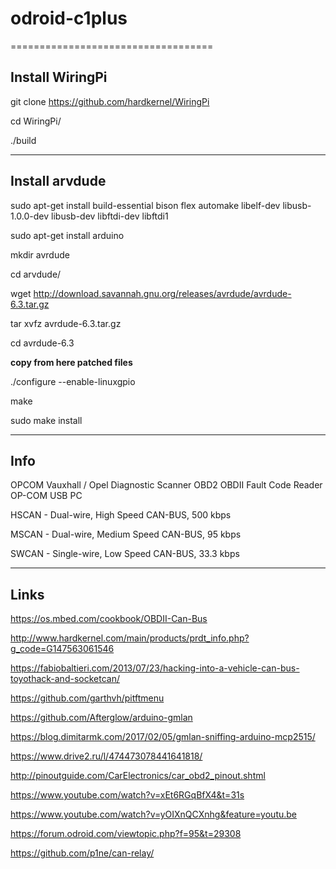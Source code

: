 # odroid-c1plus
===================================

Install WiringPi
------------------
git clone https://github.com/hardkernel/WiringPi

cd WiringPi/

./build

***
Install arvdude
---------------------

sudo apt-get install build-essential bison flex automake libelf-dev libusb-1.0.0-dev libusb-dev libftdi-dev libftdi1

sudo apt-get install arduino

mkdir avrdude

cd arvdude/

wget http://download.savannah.gnu.org/releases/avrdude/avrdude-6.3.tar.gz

tar xvfz avrdude-6.3.tar.gz 

cd avrdude-6.3

**copy from here patched files**

./configure --enable-linuxgpio

make

sudo make install


***
Info
---------------------

OPCOM Vauxhall / Opel Diagnostic Scanner OBD2 OBDII Fault Code Reader OP-COM USB PC

HSCAN - Dual-wire, High Speed CAN-BUS, 500 kbps

MSCAN - Dual-wire, Medium Speed CAN-BUS, 95 kbps

SWCAN - Single-wire, Low Speed CAN-BUS, 33.3 kbps

***
Links
---------------------------------------
https://os.mbed.com/cookbook/OBDII-Can-Bus

http://www.hardkernel.com/main/products/prdt_info.php?g_code=G147563061546

https://fabiobaltieri.com/2013/07/23/hacking-into-a-vehicle-can-bus-toyothack-and-socketcan/

https://github.com/garthvh/pitftmenu

https://github.com/Afterglow/arduino-gmlan

https://blog.dimitarmk.com/2017/02/05/gmlan-sniffing-arduino-mcp2515/

https://www.drive2.ru/l/474473078441641818/

http://pinoutguide.com/CarElectronics/car_obd2_pinout.shtml

https://www.youtube.com/watch?v=xEt6RGqBfX4&t=31s

https://www.youtube.com/watch?v=yOIXnQCXnhg&feature=youtu.be

https://forum.odroid.com/viewtopic.php?f=95&t=29308

https://github.com/p1ne/can-relay/



